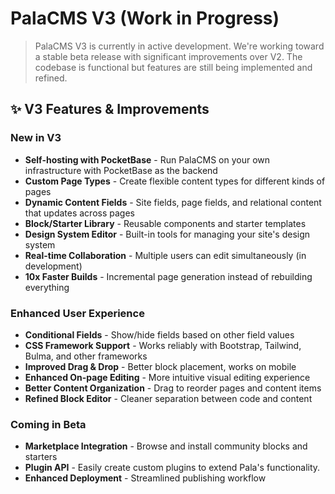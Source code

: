 # PalaCMS V3 (Work in Progress)

> PalaCMS V3 is currently in active development. We're working toward a stable beta release with significant improvements over V2. The codebase is functional but features are still being implemented and refined.

## ✨ V3 Features & Improvements

### New in V3
- **Self-hosting with PocketBase** - Run PalaCMS on your own infrastructure with PocketBase as the backend
- **Custom Page Types** - Create flexible content types for different kinds of pages
- **Dynamic Content Fields** - Site fields, page fields, and relational content that updates across pages
- **Block/Starter Library** - Reusable components and starter templates
- **Design System Editor** - Built-in tools for managing your site's design system
- **Real-time Collaboration** - Multiple users can edit simultaneously (in development)
- **10x Faster Builds** - Incremental page generation instead of rebuilding everything

### Enhanced User Experience
- **Conditional Fields** - Show/hide fields based on other field values
- **CSS Framework Support** - Works reliably with Bootstrap, Tailwind, Bulma, and other frameworks
- **Improved Drag & Drop** - Better block placement, works on mobile
- **Enhanced On-page Editing** - More intuitive visual editing experience
- **Better Content Organization** - Drag to reorder pages and content items
- **Refined Block Editor** - Cleaner separation between code and content

### Coming in Beta
- **Marketplace Integration** - Browse and install community blocks and starters
- **Plugin API** - Easily create custom plugins to extend Pala's functionality.
- **Enhanced Deployment** - Streamlined publishing workflow
